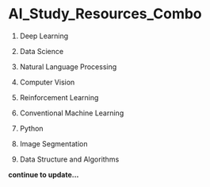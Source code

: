 # AI_Study_Resources_Combo

1. Deep Learning

2. Data Science

3. Natural Language Processing

4. Computer Vision

5. Reinforcement Learning

6. Conventional Machine Learning

7. Python

8. Image Segmentation

9. Data Structure and Algorithms

<b>continue to update...
